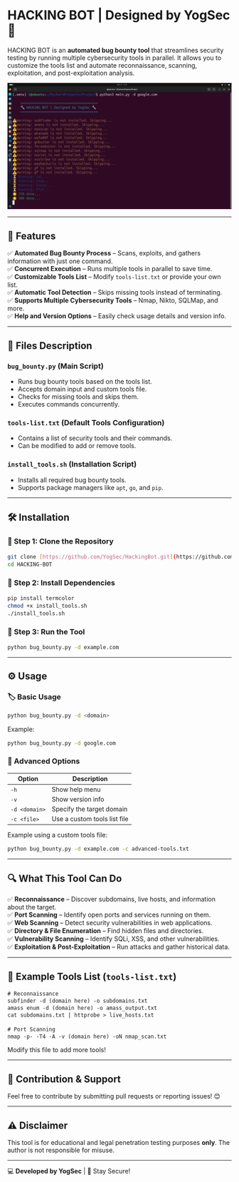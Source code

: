 # HACKING BOT | Designed by YogSec 🚀

HACKING BOT is an **automated bug bounty tool** that streamlines security testing by running multiple cybersecurity tools in parallel. It allows you to customize the tools list and automate reconnaissance, scanning, exploitation, and post-exploitation analysis.

![HACKING BOT](https://github.com/yogsec/HACKING-BOT/blob/main/Screenshot%20from%202025-02-13%2017-16-44.png?raw=true)

---

## 🎯 Features
✅ **Automated Bug Bounty Process** – Scans, exploits, and gathers information with just one command.  
✅ **Concurrent Execution** – Runs multiple tools in parallel to save time.  
✅ **Customizable Tools List** – Modify `tools-list.txt` or provide your own list.  
✅ **Automatic Tool Detection** – Skips missing tools instead of terminating.  
✅ **Supports Multiple Cybersecurity Tools** – Nmap, Nikto, SQLMap, and more.  
✅ **Help and Version Options** – Easily check usage details and version info.  

---

## 📂 Files Description

### `bug_bounty.py` (Main Script)
- Runs bug bounty tools based on the tools list.
- Accepts domain input and custom tools file.
- Checks for missing tools and skips them.
- Executes commands concurrently.

### `tools-list.txt` (Default Tools Configuration)
- Contains a list of security tools and their commands.
- Can be modified to add or remove tools.

### `install_tools.sh` (Installation Script)
- Installs all required bug bounty tools.
- Supports package managers like `apt`, `go`, and `pip`.

---

## 🛠 Installation

### 🔹 Step 1: Clone the Repository
```bash
git clone [https://github.com/YogSec/HackingBot.git](https://github.com/yogsec/HACKING-BOT)
cd HACKING-BOT
```

### 🔹 Step 2: Install Dependencies
```bash
pip install termcolor
chmod +x install_tools.sh
./install_tools.sh
```

### 🔹 Step 3: Run the Tool
```bash
python bug_bounty.py -d example.com
```

---

## ⚙️ Usage

### 🏷 Basic Usage
```bash
python bug_bounty.py -d <domain>
```
Example:
```bash
python bug_bounty.py -d google.com
```

### 🔹 Advanced Options
| Option | Description |
|--------|-------------|
| `-h` | Show help menu |
| `-v` | Show version info |
| `-d <domain>` | Specify the target domain |
| `-c <file>` | Use a custom tools list file |

Example using a custom tools file:
```bash
python bug_bounty.py -d example.com -c advanced-tools.txt
```

---

## 🔍 What This Tool Can Do
✅ **Reconnaissance** – Discover subdomains, live hosts, and information about the target.  
✅ **Port Scanning** – Identify open ports and services running on them.  
✅ **Web Scanning** – Detect security vulnerabilities in web applications.  
✅ **Directory & File Enumeration** – Find hidden files and directories.  
✅ **Vulnerability Scanning** – Identify SQLi, XSS, and other vulnerabilities.  
✅ **Exploitation & Post-Exploitation** – Run attacks and gather historical data.

---

## 📌 Example Tools List (`tools-list.txt`)
```
# Reconnaissance
subfinder -d (domain here) -o subdomains.txt
amass enum -d (domain here) -o amass_output.txt
cat subdomains.txt | httprobe > live_hosts.txt

# Port Scanning
nmap -p- -T4 -A -v (domain here) -oN nmap_scan.txt
```
Modify this file to add more tools!

---

## 🚀 Contribution & Support
Feel free to contribute by submitting pull requests or reporting issues! 😊

---

## ⚠️ Disclaimer
This tool is for educational and legal penetration testing purposes **only**. The author is not responsible for misuse.

---

💻 **Developed by YogSec** | 🚀 Stay Secure!

